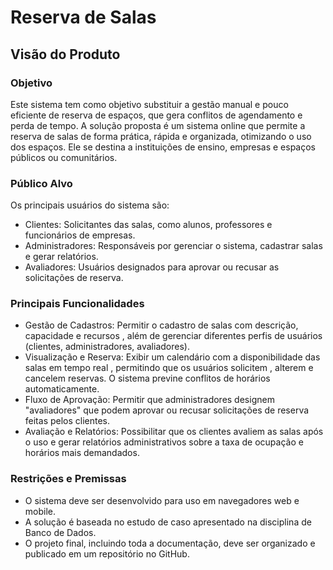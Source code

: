 # Reserva de Salas
## Visão do Produto
### Objetivo
Este sistema tem como objetivo substituir a gestão manual e pouco eficiente de reserva de espaços, que gera conflitos de agendamento e perda de tempo. A solução proposta é um sistema online que permite a reserva de salas de forma prática, rápida e organizada, otimizando o uso dos espaços. Ele se destina a instituições de ensino, empresas e espaços públicos ou comunitários.

### Público Alvo
Os principais usuários do sistema são:
- Clientes: Solicitantes das salas, como alunos, professores e funcionários de empresas.
- Administradores: Responsáveis por gerenciar o sistema, cadastrar salas e gerar relatórios.
- Avaliadores: Usuários designados para aprovar ou recusar as solicitações de reserva.

### Principais Funcionalidades
- Gestão de Cadastros: Permitir o cadastro de salas com descrição, capacidade e recursos , além de gerenciar diferentes perfis de usuários (clientes, administradores, avaliadores).
- Visualização e Reserva: Exibir um calendário com a disponibilidade das salas em tempo real , permitindo que os usuários solicitem , alterem e cancelem reservas. O sistema previne conflitos de horários automaticamente.
- Fluxo de Aprovação: Permitir que administradores designem "avaliadores" que podem aprovar ou recusar solicitações de reserva feitas pelos clientes.
- Avaliação e Relatórios: Possibilitar que os clientes avaliem as salas após o uso e gerar relatórios administrativos sobre a taxa de ocupação e horários mais demandados.

### Restrições e Premissas
- O sistema deve ser desenvolvido para uso em navegadores web e mobile.
- A solução é baseada no estudo de caso apresentado na disciplina de Banco de Dados.
- O projeto final, incluindo toda a documentação, deve ser organizado e publicado em um repositório no GitHub.
